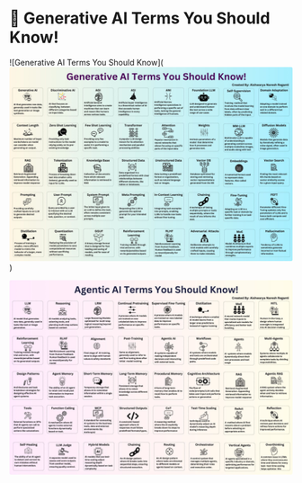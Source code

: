 # 🧠 Generative AI Terms You Should Know!

![Generative AI Terms You Should Know](![alt text](image.png))

![alt text](image-1.png)
